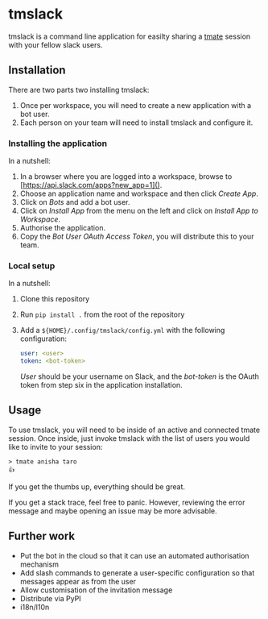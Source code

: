 # tmslack

tmslack is a command line application for easilty sharing a [tmate](https://tmate.io) session with your fellow slack users.

## Installation

There are two parts two installing tmslack:

1. Once per workspace, you will need to create a new application with a bot user.
2. Each person on your team will need to install tmslack and configure it.

### Installing the application

In a nutshell:

1. In a browser where you are logged into a workspace, browse to [https://api.slack.com/apps?new_app=1]().
2. Choose an application name and workspace and then click *Create App*.
3. Click on *Bots* and add a bot user.
4. Click on *Install App* from the menu on the left and click on *Install App to Workspace*.
5. Authorise the application.
6. Copy the *Bot User OAuth Access Token*, you will distribute this to your team.

### Local setup

In a nutshell:

1. Clone this repository
2. Run `pip install .` from the root of the repository
3. Add a `${HOME}/.config/tmslack/config.yml` with the following configuration:
   
   ```yaml
   user: <user>
   token: <bot-token>
   ```
   
   *User* should be your username on Slack, and the *bot-token* is the OAuth token from step six in the application installation.


## Usage

To use tmslack, you will need to be inside of an active and connected tmate session.
Once inside, just invoke tmslack with the list of users you would like to invite to your session:

    > tmate anisha taro
    👍

If you get the thumbs up, everything should be great.

If you get a stack trace, feel free to panic.
However, reviewing the error message and maybe opening an issue may be more advisable.


## Further work

* Put the bot in the cloud so that it can use an automated authorisation mechanism
* Add slash commands to generate a user-specific configuration so that messages appear as from the user
* Allow customisation of the invitation message
* Distribute via PyPI
* i18n/l10n

